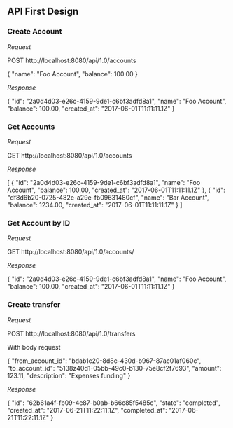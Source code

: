 
## API First Design

### Create Account

*Request*
 
 POST http://localhost:8080/api/1.0/accounts

{
    "name": "Foo Account",
    "balance": 100.00
}

*Response*

  {
    "id": "2a0d4d03-e26c-4159-9de1-c6bf3adfd8a1",
    "name": "Foo Account",
    "balance": 100.00,
    "created_at": "2017-06-01T11:11:11.1Z"
  }

### Get Accounts

*Request*
 
 GET http://localhost:8080/api/1.0/accounts

*Response*

[
  {
    "id": "2a0d4d03-e26c-4159-9de1-c6bf3adfd8a1",
    "name": "Foo Account",
    "balance": 100.00,
    "created_at": "2017-06-01T11:11:11.1Z"
  },
  {
    "id": "df8d6b20-0725-482e-a29e-fb09631480cf",
    "name": "Bar Account",
    "balance": 1234.00,
    "created_at": "2017-06-01T11:11:11.1Z"
  }
]

### Get Account by ID


*Request*
 
 GET http://localhost:8080/api/1.0/accounts/<Account ID>

*Response*


  {
    "id": "2a0d4d03-e26c-4159-9de1-c6bf3adfd8a1",
    "name": "Foo Account",
    "balance": 100.00,
    "created_at": "2017-06-01T11:11:11.1Z"
  }



### Create transfer


*Request*
 
 POST http://localhost:8080/api/1.0/transfers
 
 With body request
 
 {
   "from_account_id": "bdab1c20-8d8c-430d-b967-87ac01af060c",
   "to_account_id": "5138z40d1-05bb-49c0-b130-75e8cf2f7693",
   "amount": 123.11,
   "description": "Expenses funding"
 }

*Response*

{
  "id": "62b61a4f-fb09-4e87-b0ab-b66c85f5485c",
  "state": "completed",
  "created_at": "2017-06-21T11:22:11.1Z",
  "completed_at": "2017-06-21T11:22:11.1Z"
}
